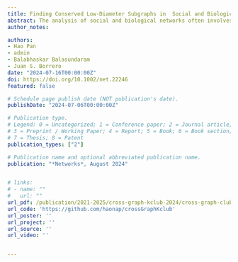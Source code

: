 ```yaml
---
title: Finding Conserved Low-Diameter Subgraphs in  Social and Biological Networks
abstract: The analysis of social and biological networks often involves modeling clusters of interest as cliques or their graph-theore-tic generalizations. The $k$-club model, which relaxes the requirement of pairwise adjacency in a clique to length-bound-ed paths inside the cluster, has been used to model cohesive subgroups in social networks and functional modules or complexes in biological networks. However, if the graphs are time-varying, or if they change under different conditions, we may be interested in clusters that preserve their property over time or under changes in conditions. To model such  clusters that are conserved in a collection of graphs, we consider a cross-graph $k$-club model, a subset of nodes that forms a $k$-club in every graph in the collection. In this paper, we consider the canonical optimization problem of finding a cross-graph $k$-club of maximum cardinality in a graph collection.   We develop  integer programming approaches to solve this problem. Specifically, we introduce strengthened formulations, valid inequalities, and branch-and-cut algorithms based on delayed constraint generation. The results of our computational study indicate the significant benefits of using the approaches we introduce.
author_notes:

authors:
- Hao Pan
- admin
- Balabhaskar Balasundaram
- Juan S. Borrero
date: "2024-07-16T00:00:00Z"
doi: https://doi.org/10.1002/net.22246
featured: false

# Schedule page publish date (NOT publication's date).
publishDate: "2024-07-06T00:00:00Z"

# Publication type.
# Legend: 0 = Uncategorized; 1 = Conference paper; 2 = Journal article;
# 3 = Preprint / Working Paper; 4 = Report; 5 = Book; 6 = Book section;
# 7 = Thesis; 8 = Patent
publication_types: ["2"]

# Publication name and optional abbreviated publication name.
publication: "*Networks*, August 2024"


# links:
# - name: ""
#   url: ""
url_pdf: /publication/2021-2025/cross-graph-kclub-2024/cross-graph-clubs-2024.pdf
url_code: 'https://github.com/haonap/crossGraphKclub'
url_poster: ''
url_project: ''
url_source: ''
url_video: ''


---
```


